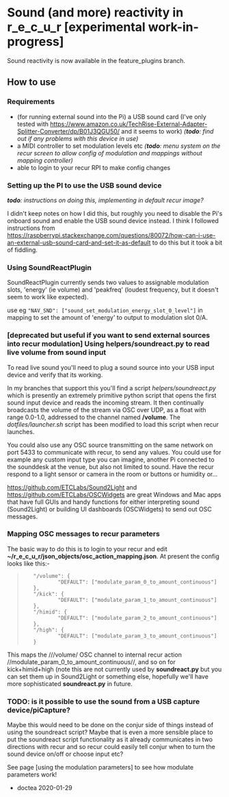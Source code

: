 # Sound (and more) reactivity in r_e_c_u_r [experimental work-in-progress]

Sound reactivity is now available in the feature_plugins branch.

## How to use

### Requirements

* (for running external sound into the Pi) a USB sound card (I've only tested with https://www.amazon.co.uk/TechRise-External-Adapter-Splitter-Converter/dp/B01J3QGU50/ and it seems to work) _(**todo**: find out if any problems with this device in use)_
* a MIDI controller to set modulation levels etc _(**todo**: menu system on the recur screen to allow config of modulation and mappings without mapping controller)_
* able to login to your recur RPI to make config changes

### Setting up the PI to use the USB sound device

_**todo**: instructions on doing this, implementing in default recur image?_

I didn't keep notes on how I did this, but roughly you need to disable the Pi's onboard sound and enable the USB sound device instead.  I think I followed instructions from https://raspberrypi.stackexchange.com/questions/80072/how-can-i-use-an-external-usb-sound-card-and-set-it-as-default to do this but it took a bit of fiddling.

### Using SoundReactPlugin

SoundReactPlugin currently sends two values to assignable modulation slots, 'energy' (ie volume) and 'peakfreq' (loudest frequency, but it doesn't seem to work like expected).

use eg `"NAV_SND": ["sound_set_modulation_energy_slot_0_level"]` in mapping to set the amount of 'energy' to output to modulation slot 0/A.

### [deprecated but useful if you want to send external sources into recur modulation] Using helpers/soundreact.py to read live volume from sound input

To read live sound you'll need to plug a sound source into your USB input device and verify that its working.

In my branches that support this you'll find a script _helpers/soundreact.py_ which is presently an extremely primitive python script that opens the first sound input device and reads the incoming stream.  It then continually broadcasts the volume of the stream via OSC over UDP, as a float with range 0.0-1.0, addressed to the channel named __/volume__.  The _dotfiles/launcher.sh_ script has been modified to load this script when recur launches.

You could also use any OSC source transmitting on the same network on port 5433 to communicate with recur, to send any values.  You could use for example any custom input type you can imagine, another Pi connected to the sounddesk at the venue, but also not limited to sound.  Have the recur respond to a light sensor or camera in the room or buttons or humidity or...

https://github.com/ETCLabs/Sound2Light and https://github.com/ETCLabs/OSCWidgets are great Windows and Mac apps that have full GUIs and handy functions for either interpreting sound (Sound2Light) or building UI dashboards (OSCWidgets) to send out OSC messages.

### Mapping OSC messages to recur parameters

The basic way to do this is to login to your recur and edit __~/r_e_c_u_r/json_objects/osc_action_mapping.json__.  At present the config looks like this:-

>        "/volume": {
>                "DEFAULT": ["modulate_param_0_to_amount_continuous"]
>        },
>        "/kick": {
>                "DEFAULT": ["modulate_param_1_to_amount_continuous"]
>        },
>        "/himid": {
>                "DEFAULT": ["modulate_param_2_to_amount_continuous"]
>        },
>        "/high": {
>                "DEFAULT": ["modulate_param_3_to_amount_continuous"]
>        }

This maps the ///volume/ OSC channel to internal recur action //modulate_param_0_to_amount_continuous//, and so on for kick+himid+high (note this are not currently used by __soundreact.py__ but you can set them up in Sound2Light or something else, hopefully we'll have more sophisticated __soundreact.py__ in future.


### TODO: is it possible to use the sound from a USB capture device/piCapture?

Maybe this would need to be done on the conjur side of things instead of using the soundreact script?  Maybe that is even a more sensible place to put the soundreact script functionality as it already communicates in two directions with recur and so recur could easily tell conjur when to turn the sound device on/off or choose input etc?


See page [using the modulation parameters] to see how modulate parameters work!


- doctea 2020-01-29